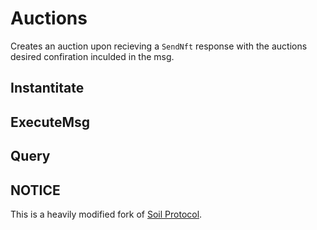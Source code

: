 # Auctions
Creates an auction upon recieving a `SendNft` response with the auctions desired confiration inculded in the msg. 

## Instantitate

## ExecuteMsg

## Query


## NOTICE
This is a heavily modified fork of [Soil Protocol](https://github.com/Soil-Protocol/marketplace-opensource). 